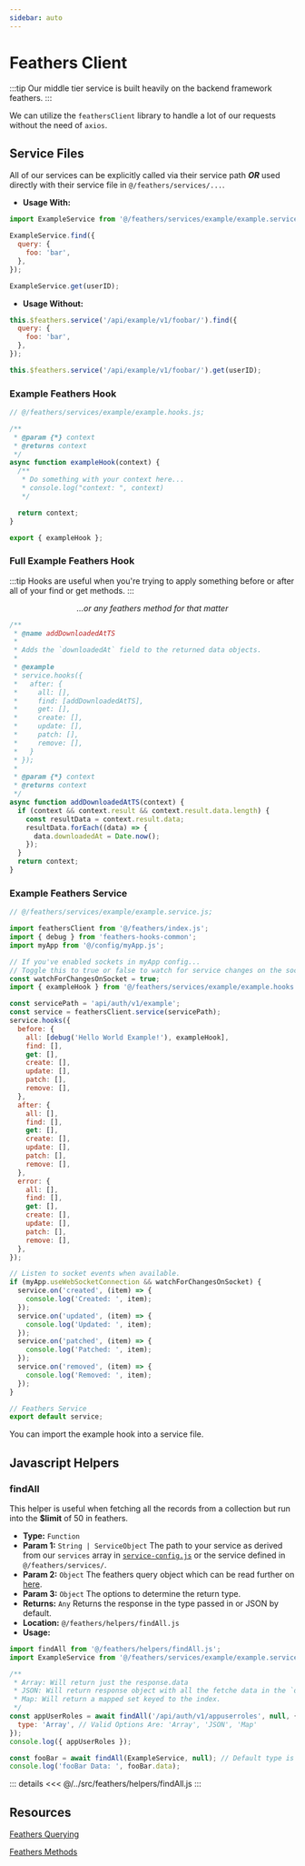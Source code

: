 ```yaml
---
sidebar: auto
---
```


# Feathers Client

:::tip
Our middle tier service is built heavily on the backend framework feathers.
:::

We can utilize the `feathersClient` library to handle a lot of our requests without the need of `axios`.

## Service Files

All of our services can be explicitly called via their service path **_OR_** used directly with their service file in `@/feathers/services/...`.

- **Usage With:**

```js
import ExampleService from '@/feathers/services/example/example.service.js';

ExampleService.find({
  query: {
    foo: 'bar',
  },
});

ExampleService.get(userID);
```

- **Usage Without:**

```js
this.$feathers.service('/api/example/v1/foobar/').find({
  query: {
    foo: 'bar',
  },
});

this.$feathers.service('/api/example/v1/foobar/').get(userID);
```

### Example Feathers Hook

```js
// @/feathers/services/example/example.hooks.js;

/**
 * @param {*} context
 * @returns context
 */
async function exampleHook(context) {
  /**
   * Do something with your context here...
   * console.log("context: ", context)
   */

  return context;
}

export { exampleHook };
```

### Full Example Feathers Hook

:::tip
Hooks are useful when you're trying to apply something before or after all of your find or get methods.
:::

<center><i>...or any feathers method for that matter</i></center>

```js
/**
 * @name addDownloadedAtTS
 *
 * Adds the `downloadedAt` field to the returned data objects.
 *
 * @example
 * service.hooks({
 *   after: {
 *     all: [],
 *     find: [addDownloadedAtTS],
 *     get: [],
 *     create: [],
 *     update: [],
 *     patch: [],
 *     remove: [],
 *   }
 * });
 *
 * @param {*} context
 * @returns context
 */
async function addDownloadedAtTS(context) {
  if (context && context.result && context.result.data.length) {
    const resultData = context.result.data;
    resultData.forEach((data) => {
      data.downloadedAt = Date.now();
    });
  }
  return context;
}
```

### Example Feathers Service

```js
// @/feathers/services/example/example.service.js;

import feathersClient from '@/feathers/index.js';
import { debug } from 'feathers-hooks-common';
import myApp from '@/config/myApp.js';

// If you've enabled sockets in myApp config...
// Toggle this to true or false to watch for service changes on the socket.
const watchForChangesOnSocket = true;
import { exampleHook } from '@/feathers/services/example/example.hooks.js';

const servicePath = 'api/auth/v1/example';
const service = feathersClient.service(servicePath);
service.hooks({
  before: {
    all: [debug('Hello World Example!'), exampleHook],
    find: [],
    get: [],
    create: [],
    update: [],
    patch: [],
    remove: [],
  },
  after: {
    all: [],
    find: [],
    get: [],
    create: [],
    update: [],
    patch: [],
    remove: [],
  },
  error: {
    all: [],
    find: [],
    get: [],
    create: [],
    update: [],
    patch: [],
    remove: [],
  },
});

// Listen to socket events when available.
if (myApp.useWebSocketConnection && watchForChangesOnSocket) {
  service.on('created', (item) => {
    console.log('Created: ', item);
  });
  service.on('updated', (item) => {
    console.log('Updated: ', item);
  });
  service.on('patched', (item) => {
    console.log('Patched: ', item);
  });
  service.on('removed', (item) => {
    console.log('Removed: ', item);
  });
}

// Feathers Service
export default service;
```

You can import the example hook into a service file.

## Javascript Helpers

### findAll

This helper is useful when fetching all the records from a collection but run into the **$limit** of 50 in feathers.

- **Type:** `Function`
- **Param 1:** `String | ServiceObject` The path to your service as derived from our `services` array in [`service-config.js`](https://dev.azure.com/cdcr/CDCR-EIS-MiddleTier-Templates/_git/database-template?path=%2Fsrc%2Fservice-config.js) or the service defined in `@/feathers/services/`.
- **Param 2:** `Object` The feathers query object which can be read further on [here](https://docs.feathersjs.com/api/databases/querying.html).
- **Param 3:** `Object` The options to determine the return type.
- **Returns:** `Any` Returns the response in the type passed in or JSON by default.
- **Location:** `@/feathers/helpers/findAll.js`
- **Usage:**

```js
import findAll from '@/feathers/helpers/findAll.js';
import ExampleService from '@/feathers/services/example/example.service.js';

/**
 * Array: Will return just the response.data
 * JSON: Will return response object with all the fetche data in the `data` array.
 * Map: Will return a mapped set keyed to the index.
 */
const appUserRoles = await findAll('/api/auth/v1/appuserroles', null, {
  type: 'Array', // Valid Options Are: 'Array', 'JSON', 'Map'
});
console.log({ appUserRoles });

const fooBar = await findAll(ExampleService, null); // Default type is JSON
console.log('fooBar Data: ', fooBar.data);
```

::: details
<<< @/../src/feathers/helpers/findAll.js
:::

## Resources

[Feathers Querying](https://docs.feathersjs.com/api/databases/querying.html)

[Feathers Methods](https://docs.feathersjs.com/api/services.html#service-methods)
